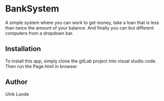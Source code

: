 # BankSystem
A simple system where you can work to get money, take a loan that is less than twice the amount of your balance. And finally you can but different computers from a dropdown bar.


## Installation
To install this app, simply clone the gitLab project into visual studio code.
Then run the Page.html in browser.

## Author
Ulrik Lunde
